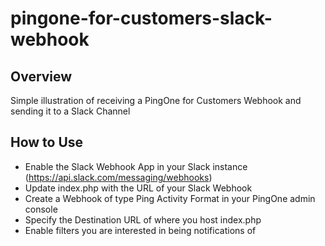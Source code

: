# pingone-for-customers-slack-webhook

## Overview

Simple illustration of receiving a PingOne for Customers Webhook and sending it to a Slack Channel

## How to Use

* Enable the Slack Webhook App in your Slack instance (https://api.slack.com/messaging/webhooks)
* Update index.php with the URL of your Slack Webhook
* Create a Webhook of type Ping Activity Format in your PingOne admin console
* Specify the Destination URL of where you host index.php
* Enable filters you are interested in being notifications of

